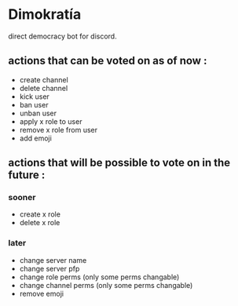 # Dimokratía

direct democracy bot for discord.

## actions that can be voted on as of now :

* create channel
* delete channel
* kick user
* ban user
* unban user
* apply x role to user
* remove x role from user
* add emoji

## actions that will be possible to vote on in the future :

### sooner


* create x role
* delete x role


### later


* change server name
* change server pfp
* change role perms (only some perms changable)
* change channel perms (only some perms changable)
* remove emoji